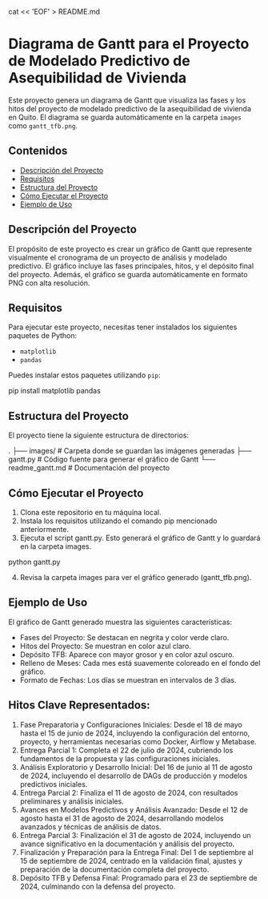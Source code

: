 cat << 'EOF' > README.md
# Diagrama de Gantt para el Proyecto de Modelado Predictivo de Asequibilidad de Vivienda

Este proyecto genera un diagrama de Gantt que visualiza las fases y los hitos del proyecto de modelado predictivo de la asequibilidad de vivienda en Quito. El diagrama se guarda automáticamente en la carpeta `images` como `gantt_tfb.png`.

## Contenidos

- [Descripción del Proyecto](#descripción-del-proyecto)
- [Requisitos](#requisitos)
- [Estructura del Proyecto](#estructura-del-proyecto)
- [Cómo Ejecutar el Proyecto](#cómo-ejecutar-el-proyecto)
- [Ejemplo de Uso](#ejemplo-de-uso)

## Descripción del Proyecto

El propósito de este proyecto es crear un gráfico de Gantt que represente visualmente el cronograma de un proyecto de análisis y modelado predictivo. El gráfico incluye las fases principales, hitos, y el depósito final del proyecto. Además, el gráfico se guarda automáticamente en formato PNG con alta resolución.

## Requisitos

Para ejecutar este proyecto, necesitas tener instalados los siguientes paquetes de Python:

- `matplotlib`
- `pandas`

Puedes instalar estos paquetes utilizando `pip`:

pip install matplotlib pandas


## Estructura del Proyecto

El proyecto tiene la siguiente estructura de directorios:

.
├── images/                     # Carpeta donde se guardan las imágenes generadas
├── gantt.py                    # Código fuente para generar el gráfico de Gantt
└── readme_gantt.md             # Documentación del proyecto


## Cómo Ejecutar el Proyecto

1. Clona este repositorio en tu máquina local.
2. Instala los requisitos utilizando el comando pip mencionado anteriormente.
3. Ejecuta el script gantt.py. Esto generará el gráfico de Gantt y lo guardará en la carpeta images.

python gantt.py

4. Revisa la carpeta images para ver el gráfico generado (gantt_tfb.png).

## Ejemplo de Uso

El gráfico de Gantt generado muestra las siguientes características:

- Fases del Proyecto: Se destacan en negrita y color verde claro.
- Hitos del Proyecto: Se muestran en color azul claro.
- Depósito TFB: Aparece con mayor grosor y en color azul oscuro.
- Relleno de Meses: Cada mes está suavemente coloreado en el fondo del gráfico.
- Formato de Fechas: Los días se muestran en intervalos de 3 días.

## Hitos Clave Representados:
1. Fase Preparatoria y Configuraciones Iniciales: Desde el 18 de mayo hasta el 15 de junio de 2024, incluyendo la configuración del entorno, proyecto, y herramientas necesarias como Docker, Airflow y Metabase.
2. Entrega Parcial 1: Completa el 22 de julio de 2024, cubriendo los fundamentos de la propuesta y las configuraciones iniciales.
3. Análisis Exploratorio y Desarrollo Inicial: Del 16 de junio al 11 de agosto de 2024, incluyendo el desarrollo de DAGs de producción y modelos predictivos iniciales.
4. Entrega Parcial 2: Finaliza el 11 de agosto de 2024, con resultados preliminares y análisis iniciales.
5. Avances en Modelos Predictivos y Análisis Avanzado: Desde el 12 de agosto hasta el 31 de agosto de 2024, desarrollando modelos avanzados y técnicas de análisis de datos.
6. Entrega Parcial 3: Finalización el 31 de agosto de 2024, incluyendo un avance significativo en la documentación y análisis del proyecto.
7. Finalización y Preparación para la Entrega Final: Del 1 de septiembre al 15 de septiembre de 2024, centrado en la validación final, ajustes y preparación de la documentación completa del proyecto.
8. Depósito TFB y Defensa Final: Programado para el 23 de septiembre de 2024, culminando con la defensa del proyecto.
